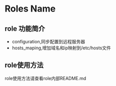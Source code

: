 Roles Name
=========

role 功能简介
------------

- configuration,同步配置到远程服务器
- hosts_maping,增加域名和ip映射到/etc/hosts文件

role使用方法
-----------

role使用方法请查看role内部README.md